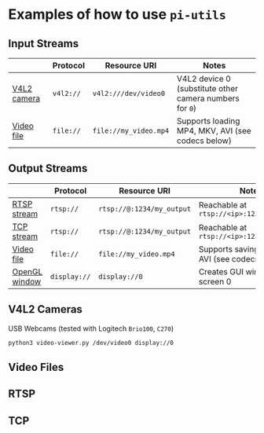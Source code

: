 # Examples of how to use `pi-utils`

## Input Streams

|                              | Protocol  | Resource URI          | Notes                                                   |
| ---------------------------- | --------- | --------------------- | ------------------------------------------------------- |
| [V4L2 camera](#v4l2-cameras) | `v4l2://` | `v4l2:///dev/video0`  | V4L2 device 0 (substitute other camera numbers for `0`) |
| [Video file](#video-files)   | `file://` | `file://my_video.mp4` | Supports loading MP4, MKV, AVI (see codecs below)       |

## Output Streams

|                                  | Protocol     | Resource URI              | Notes                                            |
| -------------------------------- | ------------ | ------------------------- | ------------------------------------------------ |
| [RTSP stream](#rtsp)             | `rtsp://`    | `rtsp://@:1234/my_output` | Reachable at `rtsp://<ip>:1234/my_output`        |
| [TCP stream](#tcp)               | `rtsp://`    | `rtsp://@:1234/my_output` | Reachable at `rtsp://<ip>:1234/my_output`        |
| [Video file](#video-files)       | `file://`    | `file://my_video.mp4`     | Supports saving MP4, MKV, AVI (see codecs below) |
| [OpenGL window](#output-streams) | `display://` | `display://0`             | Creates GUI window on screen 0                   |

## V4L2 Cameras

USB Webcams (tested with Logitech `Brio100`, `C270`)

```bash
python3 video-viewer.py /dev/video0 display://0
```

## Video Files

## RTSP

## TCP
